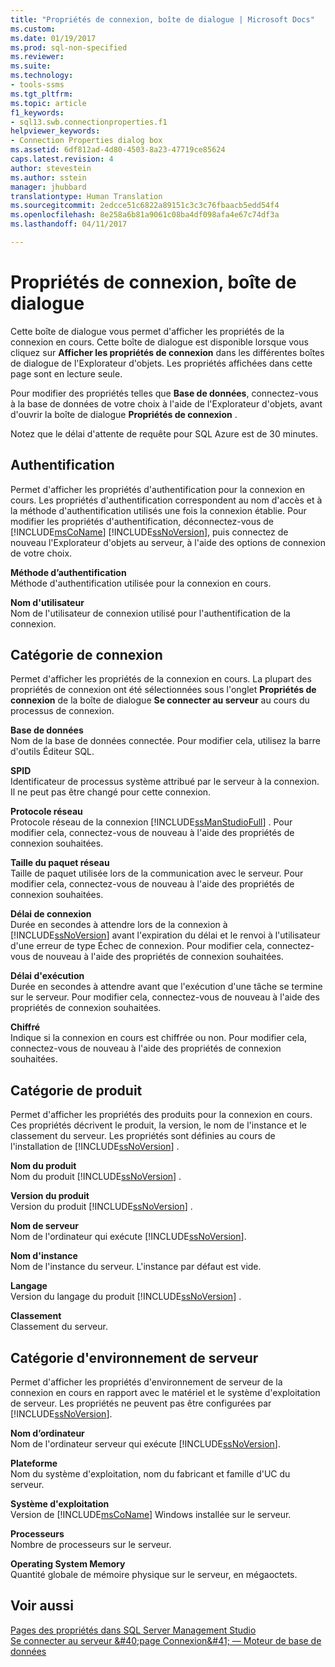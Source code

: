 ```yaml
---
title: "Propriétés de connexion, boîte de dialogue | Microsoft Docs"
ms.custom: 
ms.date: 01/19/2017
ms.prod: sql-non-specified
ms.reviewer: 
ms.suite: 
ms.technology:
- tools-ssms
ms.tgt_pltfrm: 
ms.topic: article
f1_keywords:
- sql13.swb.connectionproperties.f1
helpviewer_keywords:
- Connection Properties dialog box
ms.assetid: 6df812ad-4d80-4503-8a23-47719ce85624
caps.latest.revision: 4
author: stevestein
ms.author: sstein
manager: jhubbard
translationtype: Human Translation
ms.sourcegitcommit: 2edcce51c6822a89151c3c3c76fbaacb5edd54f4
ms.openlocfilehash: 8e258a6b81a9061c08ba4df098afa4e67c74df3a
ms.lasthandoff: 04/11/2017

---
```

# <a name="connection-properties-dialog-box"></a>Propriétés de connexion, boîte de dialogue
Cette boîte de dialogue vous permet d'afficher les propriétés de la connexion en cours. Cette boîte de dialogue est disponible lorsque vous cliquez sur **Afficher les propriétés de connexion** dans les différentes boîtes de dialogue de l'Explorateur d'objets. Les propriétés affichées dans cette page sont en lecture seule.  
  
Pour modifier des propriétés telles que **Base de données**, connectez-vous à la base de données de votre choix à l'aide de l'Explorateur d'objets, avant d'ouvrir la boîte de dialogue **Propriétés de connexion** .  
  
Notez que le délai d'attente de requête pour SQL Azure est de 30 minutes.  
  
## <a name="authentication"></a>Authentification  
Permet d'afficher les propriétés d'authentification pour la connexion en cours. Les propriétés d'authentification correspondent au nom d'accès et à la méthode d'authentification utilisés une fois la connexion établie. Pour modifier les propriétés d'authentification, déconnectez-vous de [!INCLUDE[msCoName](../../includes/msconame_md.md)] [!INCLUDE[ssNoVersion](../../includes/ssnoversion_md.md)], puis connectez de nouveau l'Explorateur d'objets au serveur, à l'aide des options de connexion de votre choix.  
  
**Méthode d’authentification**  
Méthode d'authentification utilisée pour la connexion en cours.  
  
**Nom d'utilisateur**  
Nom de l'utilisateur de connexion utilisé pour l'authentification de la connexion.  
  
## <a name="connection-category"></a>Catégorie de connexion  
Permet d'afficher les propriétés de la connexion en cours. La plupart des propriétés de connexion ont été sélectionnées sous l'onglet **Propriétés de connexion** de la boîte de dialogue **Se connecter au serveur** au cours du processus de connexion.  
  
**Base de données**  
Nom de la base de données connectée. Pour modifier cela, utilisez la barre d'outils Éditeur SQL.  
  
**SPID**  
Identificateur de processus système attribué par le serveur à la connexion. Il ne peut pas être changé pour cette connexion.  
  
**Protocole réseau**  
Protocole réseau de la connexion [!INCLUDE[ssManStudioFull](../../includes/ssmanstudiofull_md.md)] . Pour modifier cela, connectez-vous de nouveau à l'aide des propriétés de connexion souhaitées.  
  
**Taille du paquet réseau**  
Taille de paquet utilisée lors de la communication avec le serveur. Pour modifier cela, connectez-vous de nouveau à l'aide des propriétés de connexion souhaitées.  
  
**Délai de connexion**  
Durée en secondes à attendre lors de la connexion à [!INCLUDE[ssNoVersion](../../includes/ssnoversion_md.md)] avant l'expiration du délai et le renvoi à l'utilisateur d'une erreur de type Échec de connexion. Pour modifier cela, connectez-vous de nouveau à l'aide des propriétés de connexion souhaitées.  
  
**Délai d'exécution**  
Durée en secondes à attendre avant que l'exécution d'une tâche se termine sur le serveur. Pour modifier cela, connectez-vous de nouveau à l'aide des propriétés de connexion souhaitées.  
  
**Chiffré**  
Indique si la connexion en cours est chiffrée ou non. Pour modifier cela, connectez-vous de nouveau à l'aide des propriétés de connexion souhaitées.  
  
## <a name="product-category"></a>Catégorie de produit  
Permet d'afficher les propriétés des produits pour la connexion en cours. Ces propriétés décrivent le produit, la version, le nom de l'instance et le classement du serveur. Les propriétés sont définies au cours de l'installation de [!INCLUDE[ssNoVersion](../../includes/ssnoversion_md.md)] .  
  
**Nom du produit**  
Nom du produit [!INCLUDE[ssNoVersion](../../includes/ssnoversion_md.md)] .  
  
**Version du produit**  
Version du produit [!INCLUDE[ssNoVersion](../../includes/ssnoversion_md.md)] .  
  
**Nom de serveur**  
Nom de l'ordinateur qui exécute [!INCLUDE[ssNoVersion](../../includes/ssnoversion_md.md)].  
  
**Nom d'instance**  
Nom de l'instance du serveur. L'instance par défaut est vide.  
  
**Langage**  
Version du langage du produit [!INCLUDE[ssNoVersion](../../includes/ssnoversion_md.md)] .  
  
**Classement**  
Classement du serveur.  
  
## <a name="server-environment-category"></a>Catégorie d'environnement de serveur  
Permet d'afficher les propriétés d'environnement de serveur de la connexion en cours en rapport avec le matériel et le système d'exploitation de serveur. Les propriétés ne peuvent pas être configurées par [!INCLUDE[ssNoVersion](../../includes/ssnoversion_md.md)].  
  
**Nom d’ordinateur**  
Nom de l'ordinateur serveur qui exécute [!INCLUDE[ssNoVersion](../../includes/ssnoversion_md.md)].  
  
**Plateforme**  
Nom du système d'exploitation, nom du fabricant et famille d'UC du serveur.  
  
**Système d'exploitation**  
Version de [!INCLUDE[msCoName](../../includes/msconame_md.md)] Windows installée sur le serveur.  
  
**Processeurs**  
Nombre de processeurs sur le serveur.  
  
**Operating System Memory**  
Quantité globale de mémoire physique sur le serveur, en mégaoctets.  
  
## <a name="see-also"></a>Voir aussi  
[Pages des propriétés dans SQL Server Management Studio](../../ssms/property-pages-in-sql-server-management-studio.md)  
[Se connecter au serveur &amp;#40;page Connexion&amp;#41; — Moteur de base de données](../../ssms/f1-help/connect-to-server-login-page-database-engine.md)  
  

